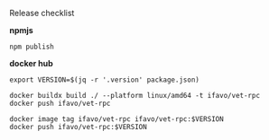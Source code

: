 Release checklist

**npmjs**

```shell
npm publish
```

**docker hub**

```shell
export VERSION=$(jq -r '.version' package.json)

docker buildx build ./ --platform linux/amd64 -t ifavo/vet-rpc
docker push ifavo/vet-rpc

docker image tag ifavo/vet-rpc ifavo/vet-rpc:$VERSION
docker push ifavo/vet-rpc:$VERSION
```